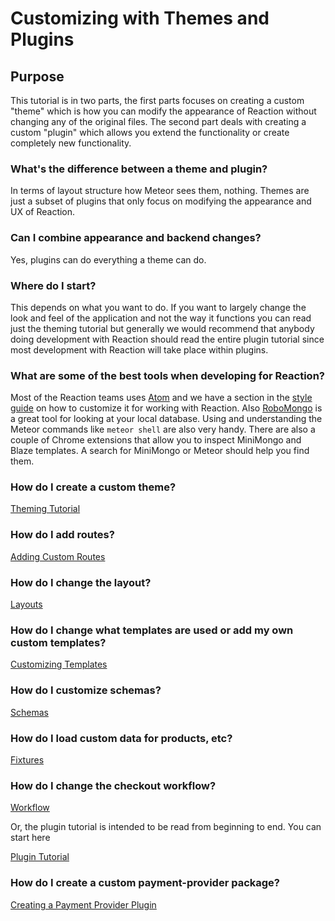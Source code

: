 # Customizing with Themes and Plugins

## Purpose

This tutorial is in two parts, the first parts focuses on creating a custom "theme" which is how you can modify
the appearance of Reaction without changing any of the original files. The second part deals with creating a custom
"plugin" which allows you extend the functionality or create completely new functionality.

### What's the difference between a theme and plugin?

In terms of layout structure how Meteor sees them, nothing. Themes are just a subset of plugins that only focus on
modifying the appearance and UX of Reaction.

### Can I combine appearance and backend changes?

Yes, plugins can do everything a theme can do.

### Where do I start?

This depends on what you want to do. If you want to largely change the look and feel of the application and not the way
it functions you can read just the theming tutorial but generally we would recommend that anybody doing development
with Reaction should read the entire plugin tutorial since most development with Reaction will take place within plugins.

### What are some of the best tools when developing for Reaction?

Most of the Reaction teams uses [Atom](https://atom.io/) and we have a section in the [style guide](/developer/styleguide)
on how to customize it for working with Reaction. Also [RoboMongo](https://robomongo.org/) is a great tool for looking at
your local database. Using and understanding the Meteor commands like `meteor shell` are also very handy. There are also
a couple of Chrome extensions that allow you to inspect MiniMongo and Blaze templates. A search for MiniMongo or Meteor
should help you find them.

### How do I create a custom theme?

[Theming Tutorial](/developer/tutorial/creating-a-theme.md)

### How do I add routes?

[Adding Custom Routes](/developer/tutorial/plugin-routes-6)

### How do I change the layout?

[Layouts](/developer/tutorial/plugin-layouts-3)

### How do I change what templates are used or add my own custom templates?

[Customizing Templates](/developer/tutorial/plugin-customizing-templates-4)

### How do I customize schemas?

[Schemas](/developer/tutorial/plugin-schemas-8)

### How do I load custom data for products, etc?

[Fixtures](/developer/tutorial/plugin-fixtures-5)

### How do I change the checkout workflow?

[Workflow](/developer/tutorial/plugin-workflow-7)

Or, the plugin tutorial is intended to be read from beginning to end. You can start here

[Plugin Tutorial](/developer/tutorial/creating-a-plugin.md)

### How do I create a custom payment-provider package?

[Creating a Payment Provider Plugin](/developer/tutorial/creating-a-payment-provider-plugin.md)
